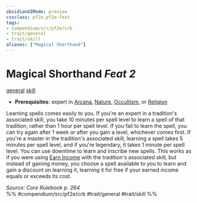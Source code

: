 ```yaml
---
obsidianUIMode: preview
cssclass: pf2e,pf2e-feat
tags:
- compendium/src/pf2e/crb
- trait/general
- trait/skill
aliases: ["Magical Shorthand"]
---
```

# Magical Shorthand  *Feat 2*  
[general](/rules/traits/general.md)  [skill](/rules/traits/skill.md)  

- **Prerequisites**: expert in [Arcana](/compendium/skills.md#Arcana), [Nature](/compendium/skills.md#Nature), [Occultism](/compendium/skills.md#Occultism), or [Religion](/compendium/skills.md#Religion)

Learning spells comes easily to you. If you're an expert in a tradition's associated skill, you take 10 minutes per spell level to learn a spell of that tradition, rather than 1 hour per spell level. If you fail to learn the spell, you can try again after 1 week or after you gain a level, whichever comes first. If you're a master in the tradition's associated skill, learning a spell takes 5 minutes per spell level, and if you're legendary, it takes 1 minute per spell level. You can use downtime to learn and inscribe new spells. This works as if you were using [Earn Income](/rules/actions/earn-income.md) with the tradition's associated skill, but instead of gaining money, you choose a spell available to you to learn and gain a discount on learning it, learning it for free if your earned income equals or exceeds its cost.

*Source: Core Rulebook p. 264*  
%% #compendium/src/pf2e/crb #trait/general #trait/skill %%